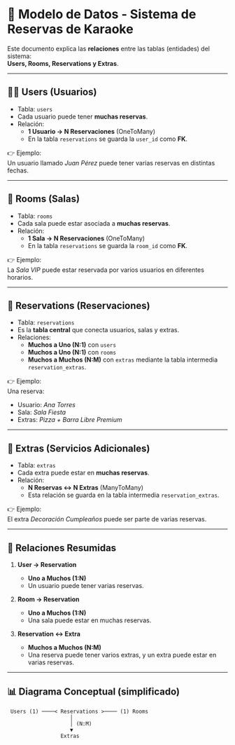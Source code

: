 # 📌 Modelo de Datos - Sistema de Reservas de Karaoke

Este documento explica las **relaciones** entre las tablas (entidades) del sistema:  
**Users, Rooms, Reservations y Extras**.

---

## 🧑‍💻 Users (Usuarios)
- Tabla: `users`
- Cada usuario puede tener **muchas reservas**.
- Relación:
  - **1 Usuario → N Reservaciones** (OneToMany)
  - En la tabla `reservations` se guarda la `user_id` como **FK**.

👉 Ejemplo:  
Un usuario llamado *Juan Pérez* puede tener varias reservas en distintas fechas.

---

## 🎤 Rooms (Salas)
- Tabla: `rooms`
- Cada sala puede estar asociada a **muchas reservas**.
- Relación:
  - **1 Sala → N Reservaciones** (OneToMany)
  - En la tabla `reservations` se guarda la `room_id` como **FK**.

👉 Ejemplo:  
La *Sala VIP* puede estar reservada por varios usuarios en diferentes horarios.

---

## 📅 Reservations (Reservaciones)
- Tabla: `reservations`
- Es la **tabla central** que conecta usuarios, salas y extras.
- Relaciones:
  - **Muchos a Uno (N:1)** con `users`
  - **Muchos a Uno (N:1)** con `rooms`
  - **Muchos a Muchos (N:M)** con `extras` mediante la tabla intermedia `reservation_extras`.

👉 Ejemplo:  
Una reserva:
- Usuario: *Ana Torres*  
- Sala: *Sala Fiesta*  
- Extras: *Pizza + Barra Libre Premium*  

---

## 🍕 Extras (Servicios Adicionales)
- Tabla: `extras`
- Cada extra puede estar en **muchas reservas**.
- Relación:
  - **N Reservas ↔ N Extras** (ManyToMany)
  - Esta relación se guarda en la tabla intermedia `reservation_extras`.

👉 Ejemplo:  
El extra *Decoración Cumpleaños* puede ser parte de varias reservas.

---

## 🔗 Relaciones Resumidas

1. **User → Reservation**  
   - **Uno a Muchos (1:N)**  
   - Un usuario puede tener varias reservas.

2. **Room → Reservation**  
   - **Uno a Muchos (1:N)**  
   - Una sala puede estar en muchas reservas.

3. **Reservation ↔ Extra**  
   - **Muchos a Muchos (N:M)**  
   - Una reserva puede tener varios extras, y un extra puede estar en varias reservas.

---

## 📊 Diagrama Conceptual (simplificado)

```text
 Users (1) ────< Reservations >──── (1) Rooms
                    │
                    │ (N:M)
                    ▼
                 Extras
